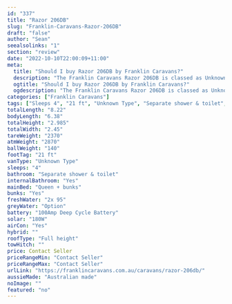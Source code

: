 ```yaml
---
id: "337"
title: "Razor 206DB"
slug: "Franklin-Caravans-Razor-206DB"
draft: "false"
author: "Sean"
seealsolinks: "1"
section: "review"
date: "2022-10-10T22:00:09+11:00"
meta:
  title: "Should I buy Razor 206DB by Franklin Caravans?"
  description: "The Franklin Caravans Razor 206DB is classed as Unknown Type, and sleeps 4 people. It is Australian made and comes in at 21 ft. It generally has Separate shower & toilet."
  ogtitle: "Should I buy Razor 206DB by Franklin Caravans?"
  ogdescription: "The Franklin Caravans Razor 206DB is classed as Unknown Type, and sleeps 4 people. It is Australian made and comes in at 21 ft. It generally has Separate shower & toilet."
categories: ["Franklin Caravans"]
tags: ["Sleeps 4", "21 ft", "Unknown Type", "Separate shower & toilet", "Full height", "Price Unknown", "Australian made"]
totalLength: "8.22"
bodyLength: "6.38"
totalHeight: "2.985"
totalWidth: "2.45"
tareWeight: "2370"
atmWeight: "2870"
ballWeight: "140"
footTag: "21 ft"
vanType: "Unknown Type"
sleeps: "4"
bathroom: "Separate shower & toilet"
internalBathroom: "Yes"
mainBed: "Queen + bunks"
bunks: "Yes"
freshWater: "2x 95"
greyWater: "Option"
battery: "100Amp Deep Cycle Battery"
solar: "180W"
airCon: "Yes"
hybrid: ""
roofType: "Full height"
towHitch: ""
price: Contact Seller
priceRangeMin: "Contact Seller"
priceRangeMax: "Contact Seller"
urlLink: "https://franklincaravans.com.au/caravans/razor-206db/"
aussieMade: "Australian made"
noImage: ""
featured: "no"
---
```

